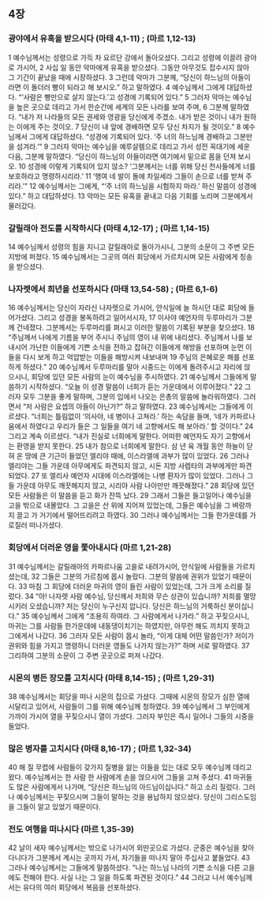 ## 4장
### 광야에서 유혹을 받으시다 (마태 4,1-11) ;  (마르 1,12-13)
1 예수님께서는 성령으로 가득 차 요르단 강에서 돌아오셨다. 그리고 성령에 이끌려 광야로 가시어,
2 사십 일 동안 악마에게 유혹을 받으셨다. 그동안 아무것도 잡수시지 않아 그 기간이 끝났을 때에 시장하셨다.
3 그런데 악마가 그분께, “당신이 하느님의 아들이라면 이 돌더러 빵이 되라고 해 보시오.” 하고 말하였다.
4 예수님께서 그에게 대답하셨다. “‘사람은 빵만으로 살지 않는다.’고 성경에 기록되어 있다.”
5 그러자 악마는 예수님을 높은 곳으로 데리고 가서 한순간에 세계의 모든 나라를 보여 주며,
6 그분께 말하였다. “내가 저 나라들의 모든 권세와 영광을 당신에게 주겠소. 내가 받은 것이니 내가 원하는 이에게 주는 것이오.
7 당신이 내 앞에 경배하면 모두 당신 차지가 될 것이오.”
8 예수님께서 그에게 대답하셨다. “성경에 기록되어 있다. ‘주 너의 하느님께 경배하고 그분만을 섬겨라.’”
9 그러자 악마는 예수님을 예루살렘으로 데리고 가서 성전 꼭대기에 세운 다음, 그분께 말하였다. “당신이 하느님의 아들이라면 여기에서 밑으로 몸을 던져 보시오.
10 성경에 이렇게 기록되어 있지 않소? ‘그분께서는 너를 위해 당신 천사들에게 너를 보호하라고 명령하시리라.’
11 ‘행여 네 발이 돌에 차일세라 그들이 손으로 너를 받쳐 주리라.’”
12 예수님께서는 그에게, “‘주 너의 하느님을 시험하지 마라.’ 하신 말씀이 성경에 있다.” 하고 대답하셨다.
13 악마는 모든 유혹을 끝내고 다음 기회를 노리며 그분에게서 물러갔다.
### 갈릴래아 전도를 시작하시다 (마태 4,12-17) ;  (마르 1,14-15)
14 예수님께서 성령의 힘을 지니고 갈릴래아로 돌아가시니, 그분의 소문이 그 주변 모든 지방에 퍼졌다.
15 예수님께서는 그곳의 여러 회당에서 가르치시며 모든 사람에게 칭송을 받으셨다.
### 나자렛에서 희년을 선포하시다 (마태 13,54-58) ;  (마르 6,1-6)
16 예수님께서는 당신이 자라신 나자렛으로 가시어, 안식일에 늘 하시던 대로 회당에 들어가셨다. 그리고 성경을 봉독하려고 일어서시자,
17 이사야 예언자의 두루마리가 그분께 건네졌다. 그분께서는 두루마리를 펴시고 이러한 말씀이 기록된 부분을 찾으셨다.
18 “주님께서 나에게 기름을 부어 주시니 주님의 영이 내 위에 내리셨다. 주님께서 나를 보내시어 가난한 이들에게 기쁜 소식을 전하고 잡혀간 이들에게 해방을 선포하며 눈먼 이들을 다시 보게 하고 억압받는 이들을 해방시켜 내보내며
19 주님의 은혜로운 해를 선포하게 하셨다.”
20 예수님께서 두루마리를 말아 시중드는 이에게 돌려주시고 자리에 앉으시니, 회당에 있던 모든 사람의 눈이 예수님을 주시하였다.
21 예수님께서 그들에게 말씀하기 시작하셨다. “오늘 이 성경 말씀이 너희가 듣는 가운데에서 이루어졌다.”
22 그러자 모두 그분을 좋게 말하며, 그분의 입에서 나오는 은총의 말씀에 놀라워하였다. 그러면서 “저 사람은 요셉의 아들이 아닌가?” 하고 말하였다.
23 예수님께서는 그들에게 이르셨다. “너희는 틀림없이 ‘의사야, 네 병이나 고쳐라.’ 하는 속담을 들며, ‘네가 카파르나움에서 하였다고 우리가 들은 그 일들을 여기 네 고향에서도 해 보아라.’ 할 것이다.”
24 그리고 계속 이르셨다. “내가 진실로 너희에게 말한다. 어떠한 예언자도 자기 고향에서는 환영을 받지 못한다.
25 내가 참으로 너희에게 말한다. 삼 년 육 개월 동안 하늘이 닫혀 온 땅에 큰 기근이 들었던 엘리야 때에, 이스라엘에 과부가 많이 있었다.
26 그러나 엘리야는 그들 가운데 아무에게도 파견되지 않고, 시돈 지방 사렙타의 과부에게만 파견되었다.
27 또 엘리사 예언자 시대에 이스라엘에는 나병 환자가 많이 있었다. 그러나 그들 가운데 아무도 깨끗해지지 않고, 시리아 사람 나아만만 깨끗해졌다.”
28 회당에 있던 모든 사람들은 이 말씀을 듣고 화가 잔뜩 났다.
29 그래서 그들은 들고일어나 예수님을 고을 밖으로 내몰았다. 그 고을은 산 위에 지어져 있었는데, 그들은 예수님을 그 벼랑까지 끌고 가 거기에서 떨어뜨리려고 하였다.
30 그러나 예수님께서는 그들 한가운데를 가로질러 떠나가셨다.
### 회당에서 더러운 영을 쫓아내시다 (마르 1,21-28)
31 예수님께서는 갈릴래아의 카파르나움 고을로 내려가시어, 안식일에 사람들을 가르치셨는데,
32 그들은 그분의 가르침에 몹시 놀랐다. 그분의 말씀에 권위가 있었기 때문이다.
33 마침 그 회당에 더러운 마귀의 영이 들린 사람이 있었는데, 그가 크게 소리를 질렀다.
34 “아! 나자렛 사람 예수님, 당신께서 저희와 무슨 상관이 있습니까? 저희를 멸망시키러 오셨습니까? 저는 당신이 누구신지 압니다. 당신은 하느님의 거룩하신 분이십니다.”
35 예수님께서 그에게 “조용히 하여라. 그 사람에게서 나가라.” 하고 꾸짖으시니, 마귀는 그를 사람들 한가운데에 내동댕이치기는 하였지만, 아무런 해도 끼치지 못하고 그에게서 나갔다.
36 그러자 모든 사람이 몹시 놀라, “이게 대체 어떤 말씀인가? 저이가 권위와 힘을 가지고 명령하니 더러운 영들도 나가지 않는가?” 하며 서로 말하였다.
37 그리하여 그분의 소문이 그 주변 곳곳으로 퍼져 나갔다.
### 시몬의 병든 장모를 고치시다 (마태 8,14-15) ;  (마르 1,29-31)
38 예수님께서는 회당을 떠나 시몬의 집으로 가셨다. 그때에 시몬의 장모가 심한 열에 시달리고 있어서, 사람들이 그를 위해 예수님께 청하였다.
39 예수님께서 그 부인에게 가까이 가시어 열을 꾸짖으시니 열이 가셨다. 그러자 부인은 즉시 일어나 그들의 시중을 들었다.
### 많은 병자를 고치시다 (마태 8,16-17) ;  (마르 1,32-34)
40 해 질 무렵에 사람들이 갖가지 질병을 앓는 이들을 있는 대로 모두 예수님께 데리고 왔다. 예수님께서는 한 사람 한 사람에게 손을 얹으시어 그들을 고쳐 주셨다.
41 마귀들도 많은 사람에게서 나가며, “당신은 하느님의 아드님이십니다.” 하고 소리 질렀다. 그러나 예수님께서는 꾸짖으시며 그들이 말하는 것을 용납하지 않으셨다. 당신이 그리스도임을 그들이 알고 있었기 때문이다.
### 전도 여행을 떠나시다 (마르 1,35-39)
42 날이 새자 예수님께서는 밖으로 나가시어 외딴곳으로 가셨다. 군중은 예수님을 찾아다니다가 그분께서 계시는 곳까지 가서, 자기들을 떠나지 말아 주십사고 붙들었다.
43 그러나 예수님께서는 그들에게 말씀하셨다. “나는 하느님 나라의 기쁜 소식을 다른 고을에도 전해야 한다. 사실 나는 그 일을 하도록 파견된 것이다.”
44 그러고 나서 예수님께서는 유다의 여러 회당에서 복음을 선포하셨다.
